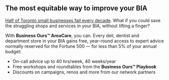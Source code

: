 ## The most equitable way to improve your&nbsp;BIA

[Half of Toronto small businesses fail every decade]. What if you could save the struggling shops and services in your BIA, without lifting a finger?

With **Business&nbsp;Ours™ AreaCare**, you can. Every deli, dentist and department store in your BIA gains free, year-round access to expert advice normally reserved for the Fortune 500 — for less than 5% of your annual budget:

- On-call advice up to 40 hrs/week, 40 weeks/year
- Free workshops and roundtables from the **Business&nbsp;Ours™ Playbook**
- Discounts on campaigns, renos and more from our network partners

[Half of Toronto small businesses fail every decade]: https://ised-isde.canada.ca/site/sme-research-statistics/en/key-small-business-statistics/key-small-business-statistics-2024#s1.3
